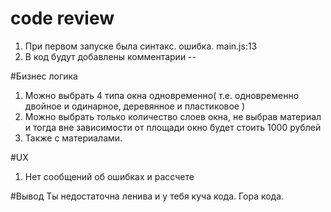 # code review
1. При первом запуске была синтакс. ошибка. main.js:13
2. В код будут добавлены комментарии --

#Бизнес логика
1. Можно выбрать 4 типа окна одновременно( т.е. одновременно двойное и одинарное, деревянное и пластиковое )
2. Можно выбрать только количество слоев окна, не выбрав материал и тогда вне зависимости от площади окно будет стоить 1000 рублей
3. Также с материалами.

#UX
1. Нет сообщений об ошибках и рассчете


#Вывод
Ты недостаточна ленива и у тебя куча кода.
Гора кода. 